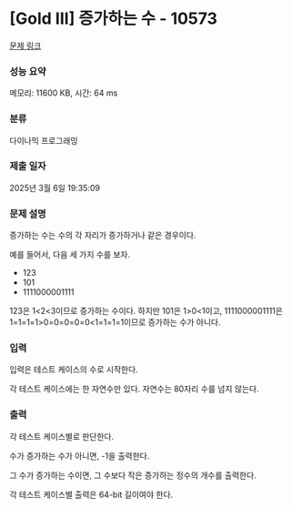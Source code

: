 # [Gold III] 증가하는 수 - 10573 

[문제 링크](https://www.acmicpc.net/problem/10573) 

### 성능 요약

메모리: 11600 KB, 시간: 64 ms

### 분류

다이나믹 프로그래밍

### 제출 일자

2025년 3월 6일 19:35:09

### 문제 설명

<p>증가하는 수는 수의 각 자리가 증가하거나 같은 경우이다.</p>

<p>예를 들어서, 다음 세 가지 수를 보자.</p>

<ul>
	<li>123</li>
	<li>101</li>
	<li>1111000001111</li>
</ul>

<p>123은 1<2<3이므로 증가하는 수이다. 하지만 101은 1>0<1이고, 1111000001111은 1=1=1=1>0=0=0=0=0<1=1=1=1이므로 증가하는 수가 아니다.</p>

### 입력 

 <p>입력은 테스트 케이스의 수로 시작한다.</p>

<p>각 테스트 케이스에는 한 자연수만 있다. 자연수는 80자리 수를 넘지 않는다.</p>

### 출력 

 <p>각 테스트 케이스별로 판단한다.</p>

<p>수가 증가하는 수가 아니면, -1을 출력한다.</p>

<p>그 수가 증가하는 수이면, 그 수보다 작은 증가하는 정수의 개수를 출력한다.</p>

<p>각 테스트 케이스별 출력은 64-bit 길이여야 한다.</p>

